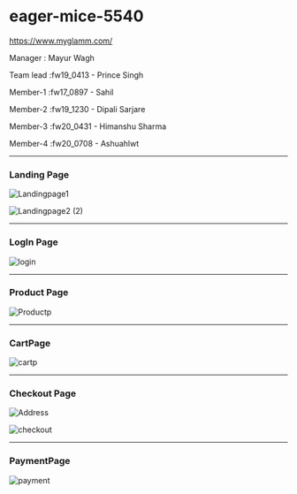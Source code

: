 # eager-mice-5540
https://www.myglamm.com/


Manager : Mayur Wagh

Team lead :fw19_0413 - Prince Singh

Member-1 :fw17_0897 - Sahil

Member-2 :fw19_1230 - Dipali Sarjare

Member-3 :fw20_0431 - Himanshu Sharma

Member-4 :fw20_0708 - Ashuahlwt

<hr>

<h3>Landing Page</h3>

![Landingpage1](https://user-images.githubusercontent.com/105915562/204526387-77166ce9-46dc-47d3-a3e3-cce227511c9d.png)

![Landingpage2 (2)](https://user-images.githubusercontent.com/105915562/204526451-e9def952-48ba-4b8a-b8c9-be6bd30dc22b.png)

<hr>
<h3>LogIn Page</h3>

![login](https://user-images.githubusercontent.com/105915562/204526509-033301e4-2f59-45d9-aea3-0f53c525881e.png)

<hr>

<h3>Product Page</h3>

![Productp](https://user-images.githubusercontent.com/105915562/204526584-f97766e5-bb85-4b33-8a15-219cf238bbe2.png)

<hr>
<h3>CartPage</h3>

![cartp](https://user-images.githubusercontent.com/105915562/204527069-2b6fc491-d701-413c-90b4-36faf69c217d.png)


<hr>
<h3>Checkout Page</h3>

![Address](https://user-images.githubusercontent.com/105915562/204526685-181d5fc1-956f-463b-bac1-c01e995bfb8d.png)

![checkout](https://user-images.githubusercontent.com/105915562/204526756-bb75274c-d0c6-4687-ba27-cc65d96ead16.png)



<hr>

<h3>PaymentPage</h3>

![payment](https://user-images.githubusercontent.com/105915562/204526874-1d12e9a0-d561-49e0-9413-7b2df504faae.png)
